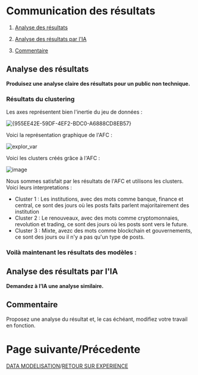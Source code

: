 # Communication des résultats
1. [Analyse des résultats](#analyse-des-résultats)
2. [Analyse des résultats par l'IA](#analyse-des-résultats-par-lia)

3. [Commentaire](#commentaire)
## Analyse des résultats
**Produisez une analyse claire des résultats pour un public non technique.**

### Résultats du clustering

Les axes représentent bien l'inertie du jeu de données :

![{955EE42E-59DF-4EF2-BDC0-A6888CD8EB57}](https://github.com/user-attachments/assets/d428b604-2f30-42ee-a4a2-fb39a8e54c45)

Voici la représentation graphique de l'AFC :

![explor_var](https://github.com/user-attachments/assets/72b93daa-b63b-44ba-8712-c5dfafa690a6)

Voici les clusters créés grâce à l'AFC :

![image](https://github.com/user-attachments/assets/1b3ed17f-66a2-4559-b294-24aeabb006be)

Nous sommes satisfait par les résultats de l'AFC et utilisons les clusters. Voici leurs interpretations :
- Cluster 1 : Les institutions, avec des mots comme banque, finance et central, ce sont des jours où les posts faits parlent majoritairement des institution
- Cluster 2 : Le renouveaux, avec des mots comme cryptomonnaies, revolution et trading, ce sont des jours où les posts sont vers le future.
- Cluster 3 : Mixte, avezc des mots comme blockchain et gouvernements, ce sont des jours ou il n'y a pas qu'un type de posts.

### Voilà maintenant les résultats des modèles :

## Analyse des résultats par l'IA
**Demandez à l’IA une analyse similaire.**
## Commentaire
Proposez une analyse du résultat et, le cas échéant, modifiez votre travail en fonction.
# Page suivante/Précedente
[DATA MODELISATION](DATA_MOD.md)/[RETOUR SUR EXPERIENCE](FEEDBACK.md)
